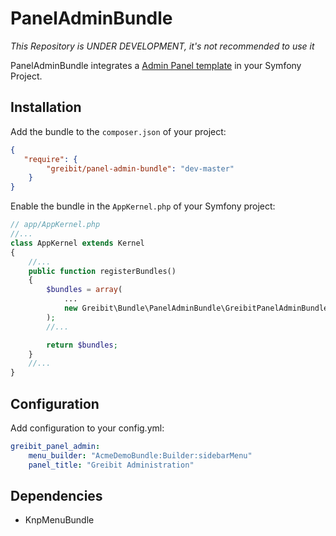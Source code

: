 PanelAdminBundle
================

*This Repository is UNDER DEVELOPMENT, it's not recommended to use it*

PanelAdminBundle integrates a [Admin Panel template](http://startbootstrap.com/sb-admin-v2) in your Symfony Project.

Installation
------------
Add the bundle to the `composer.json` of your project:
```json
{
   "require": {
        "greibit/panel-admin-bundle": "dev-master"
    }
}
```
Enable the bundle in the `AppKernel.php` of your Symfony project:

```php
// app/AppKernel.php
//...
class AppKernel extends Kernel
{
    //...
    public function registerBundles()
    {
        $bundles = array(
            ...
            new Greibit\Bundle\PanelAdminBundle\GreibitPanelAdminBundle()
        );
        //...

        return $bundles;
    }
    //...
}
```


Configuration
-------------
Add configuration to your config.yml:
```yaml
greibit_panel_admin:
    menu_builder: "AcmeDemoBundle:Builder:sidebarMenu"
    panel_title: "Greibit Administration"
```
Dependencies
------------
* KnpMenuBundle


